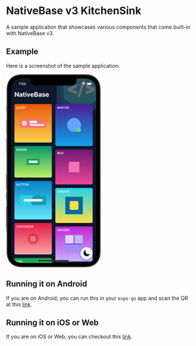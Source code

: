 # NativeBase v3 KitchenSink

A sample application that showcases various components that come built-in with NativeBase v3.

## Example

Here is a screenshot of the sample application:

![Screenshot of NativeBase](demo.png)

## Running it on Android

If you are on Android, you can run this in your `expo-go` app and scan the QR at this [link](https://expo.io/@geekyants/kitchensink-app-native-base).

## Running it on iOS or Web

If you are on iOS or Web, you can checkout this [link](https://kitchensink.nativebase.io/).
